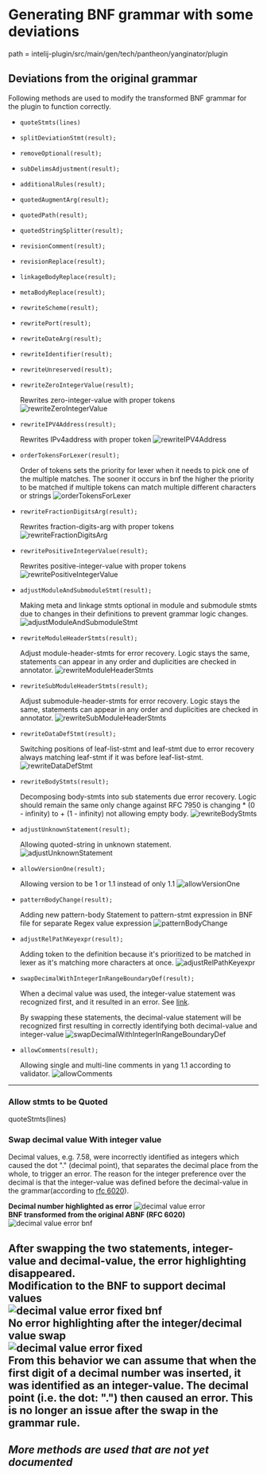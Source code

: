 # Generating BNF grammar with some deviations
path = intelij-plugin/src/main/gen/tech/pantheon/yanginator/plugin

## Deviations from the original grammar

Following methods are used to modify the transformed BNF grammar for the plugin to function
correctly.


* `quoteStmts(lines)`

* `splitDeviationStmt(result);`

* `removeOptional(result);`

* `subDelimsAdjustment(result);`

* `additionalRules(result);`

* `quotedAugmentArg(result);`

* `quotedPath(result);`

* `quotedStringSplitter(result);`

* `revisionComment(result);`

* `revisionReplace(result);`

* `linkageBodyReplace(result);`

* `metaBodyReplace(result);`

* `rewriteScheme(result);`

* `rewritePort(result);`

* `rewriteDateArg(result);`

* `rewriteIdentifier(result);`

* `rewriteUnreserved(result);`

* `rewriteZeroIntegerValue(result);`

  Rewrites zero-integer-value with proper tokens
  ![rewriteZeroIntegerValue](doc-images/rewriteZeroIntegerValue.png)

* `rewriteIPV4Address(result);`

  Rewrites IPv4address with proper token
  ![rewriteIPV4Address](doc-images/rewriteIPV4Address.png)

* `orderTokensForLexer(result);`

  Order of tokens sets the priority for lexer when it needs to pick one of the multiple matches.
  The sooner it occurs in bnf the higher the priority to be matched if multiple tokens can match multiple
  different characters or strings
  ![orderTokensForLexer](doc-images/orderTokensForLexer.png)

* `rewriteFractionDigitsArg(result);`

  Rewrites fraction-digits-arg with proper tokens
  ![rewriteFractionDigitsArg](doc-images/rewriteFractionDigitsArg.png)

* `rewritePositiveIntegerValue(result);`

  Rewrites positive-integer-value with proper tokens
  ![rewritePositiveIntegerValue](doc-images/rewritePositiveIntegerValue.png)


* `adjustModuleAndSubmoduleStmt(result);`

  Making meta and linkage stmts optional in module and submodule stmts
  due to changes in their definitions to prevent grammar logic changes.
  ![adjustModuleAndSubmoduleStmt](doc-images/adjustModuleAndSubmoduleStmt.png)

* `rewriteModuleHeaderStmts(result);`

  Adjust module-header-stmts for error recovery. Logic stays the same,
  statements can appear in any order and duplicities are checked in annotator.
  ![rewriteModuleHeaderStmts](doc-images/rewriteModuleHeaderStmts.png)

* `rewriteSubModuleHeaderStmts(result);`

  Adjust submodule-header-stmts for error recovery. Logic stays the same,
  statements can appear in any order and duplicities are checked in annotator.
  ![rewriteSubModuleHeaderStmts](doc-images/rewriteSubModuleHeaderStmts.png)

* `rewriteDataDefStmt(result);`

  Switching positions of leaf-list-stmt and leaf-stmt due to error recovery always
  matching leaf-stmt if it was before leaf-list-stmt.
  ![rewriteDataDefStmt](doc-images/rewriteDataDefStmt.png)

* `rewriteBodyStmts(result);`

  Decomposing body-stmts into sub statements due error recovery.
  Logic should remain the same only change against RFC 7950 is
  changing * (0 - infinity) to + (1 - infinity) not allowing empty body.
  ![rewriteBodyStmts](doc-images/rewriteBodyStmts.png)

* `adjustUnknownStatement(result);`

  Allowing quoted-string in unknown statement.
  ![adjustUnknownStatement](doc-images/adjustUnknownStatement.png)

* `allowVersionOne(result);`

  Allowing version to be 1 or 1.1 instead of only 1.1
  ![allowVersionOne](doc-images/allowVersionOne.png)

* `patternBodyChange(result);`

  Adding new pattern-body Statement to pattern-stmt expression in BNF file for separate
  Regex value expression
  ![patternBodyChange](doc-images/patternBodyChange.png)

* `adjustRelPathKeyexpr(result);`

  Adding token to the definition because it's prioritized to be matched in lexer
  as it's matching more characters at once.
  ![adjustRelPathKeyexpr](doc-images/adjustRelPathKeyexpr.png)

* `swapDecimalWithIntegerInRangeBoundaryDef(result);`

  When a decimal value was used, the integer-value statement was recognized first,
  and it resulted in an error. See [link](#swap-decimal-value-with-integer-value).
  
  By swapping these statements, the decimal-value statement will be recognized first resulting
  in correctly identifying both decimal-value and integer-value
  ![swapDecimalWithIntegerInRangeBoundaryDef](doc-images/swapDecimalWithIntegerInRangeBoundaryDef.png)

* `allowComments(result);`

  Allowing single and multi-line comments in yang 1.1 according to validator.
  ![allowComments](doc-images/allowComments.png)
  

---

### Allow stmts to be Quoted
quoteStmts(lines)
### Swap decimal value With integer value

Decimal values, e.g. 7.58, were incorrectly identified as integers which caused the dot "." (decimal point),
that separates the decimal place from the whole, to trigger an error. The reason for the integer
preference over the decimal is that the integer-value was defined before the decimal-value 
in the grammar(according to [rfc 6020](https://www.rfc-editor.org/rfc/rfc6020.html)).

**Decimal number highlighted as error**
![decimal value error](doc-images/decimal_value_error.png)  
**BNF transformed from the original ABNF (RFC 6020)**  
![decimal value error bnf](doc-images/decimal_value_error_bnf.png)  

After swapping the two statements, integer-value and decimal-value, the error highlighting disappeared.  
**Modification to the BNF to support decimal values**  
![decimal value error fixed bnf](doc-images/decimal_value_error_fixed_bnf.png)  
**No error highlighting after the integer/decimal value swap**  
![decimal value error fixed](doc-images/decimal_value_error_fixed.png)  
From this behavior we can assume that when the first digit of a decimal number was inserted, it was
identified as an integer-value. The decimal point (i.e. the dot: ".") then caused an error. This is
no longer an issue after the swap in the grammar rule.  
---
## ***More methods are used that are not yet documented***
